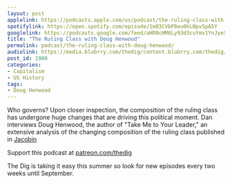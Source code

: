 ```yaml
---
layout: post
applelink: https://podcasts.apple.com/us/podcast/the-ruling-class-with-doug-henwood/id1043245989?i=1000527296813
spotifylink: https://open.spotify.com/episode/1m83CVbP8eu0kLNpvSpA5Y
googlelink: https://podcasts.google.com/feed/aHR0cHM6Ly93d3cuYmx1YnJyeS5jb20vZmVlZHMvdGhlZGlnLnhtbA/episode/aHR0cHM6Ly93d3cudGhlZGlncmFkaW8uY29tLz9wPTE5ODA?sa=X&ved=0CAUQkfYCahcKEwi44f7r1b-AAxUAAAAAHQAAAAAQNg
title: "The Ruling Class with Doug Henwood"
permalink: podcast/the-ruling-class-with-doug-henwood/
audiolink: https://media.blubrry.com/thedig/content.blubrry.com/thedig/The_Dig-EP_313-Henwood.mp3
post_id: 1980
categories: 
- Capitalism
- US History
tags: 
- Doug Henwood
---
```


Who governs? Upon closer inspection, the composition of the ruling class has undergone huge changes that are driving this political moment. Dan interviews Doug Henwood, the author of "Take Me to Your Leader," an extensive analysis of the changing composition of the ruling class published in 
[Jacobin](https://www.jacobinmag.com/2021/04/take-me-to-your-leader-the-rot-of-the-american-ruling-class)

Support this podcast at [patreon.com/thedig](http://www.patreon.com/TheDig) 

The Dig is taking it easy this summer so look for new episodes every two weeks until September.